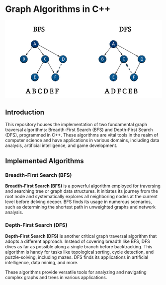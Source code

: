 # Graph Algorithms in C++
![logo](Graph.png)
## Introduction

This repository houses the implementation of two fundamental graph traversal algorithms: Breadth-First Search (BFS) and Depth-First Search (DFS), programmed in C++. These algorithms are vital tools in the realm of computer science and have applications in various domains, including data analysis, artificial intelligence, and game development.

## Implemented Algorithms

### Breadth-First Search (BFS)

**Breadth-First Search (BFS)** is a powerful algorithm employed for traversing and searching tree or graph data structures. It initiates its journey from the root node and systematically explores all neighboring nodes at the current level before delving deeper. BFS finds its usage in numerous scenarios, such as determining the shortest path in unweighted graphs and network analysis.

### Depth-First Search (DFS)

**Depth-First Search (DFS)** is another critical graph traversal algorithm that adopts a different approach. Instead of covering breadth like BFS, DFS dives as far as possible along a single branch before backtracking. This algorithm is handy for tasks like topological sorting, cycle detection, and puzzle-solving, including mazes. DFS finds its applications in artificial intelligence, data mining, and more.

These algorithms provide versatile tools for analyzing and navigating complex graphs and trees in various applications.

